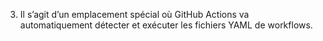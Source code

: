 3. Il s’agit d’un emplacement spécial où GitHub Actions va automatiquement détecter et exécuter les fichiers YAML de workflows.
